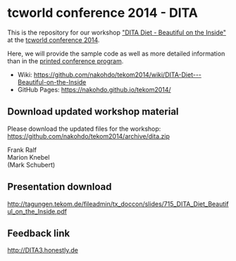 # tcworld conference 2014 - DITA

This is the repository for our workshop ["DITA Diet - Beautiful on the Inside"](http://conferences.tekom.de/conference/tcworld14/for-participants/conference-program/program/sv_715_DITA3/) at the [tcworld conference 2014](http://conferences.tekom.de/tcworld14/tcworld14/).   

Here, we will provide the sample code as well as more detailed information than in the [printed conference program](http://conferences.tekom.de/tcworld14/for-participants/printed-conference-program/). 

* Wiki: https://github.com/nakohdo/tekom2014/wiki/DITA-Diet---Beautiful-on-the-Inside
* GitHub Pages: https://nakohdo.github.io/tekom2014/ 
 
## Download updated workshop material
Please download the updated files for the workshop: https://github.com/nakohdo/tekom2014/archive/dita.zip

Frank Ralf  
Marion Knebel  
(Mark Schubert)  

## Presentation download
http://tagungen.tekom.de/fileadmin/tx_doccon/slides/715_DITA_Diet_Beautiful_on_the_Inside.pdf

## Feedback link
http://DITA3.honestly.de
